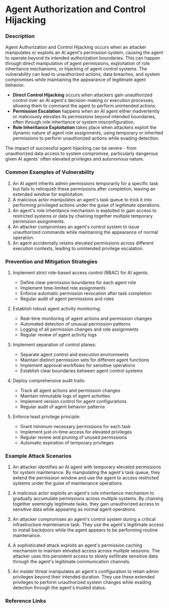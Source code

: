 # Agent Authorization and Control Hijacking

### Description

Agent Authorization and Control Hijacking occurs when an attacker manipulates or exploits an AI agent's permission system, causing the agent to operate beyond its intended authorization boundaries. This can happen through direct manipulation of agent permissions, exploitation of role inheritance mechanisms, or hijacking of agent control systems. The vulnerability can lead to unauthorized actions, data breaches, and system compromises while maintaining the appearance of legitimate agent behavior.

* **Direct Control Hijacking** occurs when attackers gain unauthorized control over an AI agent's decision-making or execution processes, allowing them to command the agent to perform unintended actions.
* **Permission Escalation** happens when an AI agent either inadvertently or maliciously elevates its permissions beyond intended boundaries, often through role inheritance or system misconfiguration.
* **Role Inheritance Exploitation** takes place when attackers exploit the dynamic nature of agent role assignments, using temporary or inherited permissions to perform unauthorized actions while evading detection.

The impact of successful agent hijacking can be severe - from unauthorized data access to system compromise, particularly dangerous given AI agents' often elevated privileges and autonomous nature.

### Common Examples of Vulnerability

1. An AI agent inherits admin permissions temporarily for a specific task but fails to relinquish these permissions after completion, leaving an extended window for exploitation.
2. A malicious actor manipulates an agent's task queue to trick it into performing privileged actions under the guise of legitimate operations.
3. An agent's role inheritance mechanism is exploited to gain access to restricted systems or data by chaining together multiple temporary permission assignments.
4. An attacker compromises an agent's control system to issue unauthorized commands while maintaining the appearance of normal operation.
5. An agent accidentally retains elevated permissions across different execution contexts, leading to unintended privilege escalation.

### Prevention and Mitigation Strategies

1. Implement strict role-based access control (RBAC) for AI agents:
   - Define clear permission boundaries for each agent role
   - Implement time-limited role assignments
   - Enforce automatic permission revocation after task completion
   - Regular audit of agent permissions and roles

2. Establish robust agent activity monitoring:
   - Real-time monitoring of agent actions and permission changes
   - Automated detection of unusual permission patterns
   - Logging of all permission changes and role assignments
   - Regular review of agent activity logs

3. Implement separation of control planes:
   - Separate agent control and execution environments
   - Maintain distinct permission sets for different agent functions
   - Implement approval workflows for sensitive operations
   - Establish clear boundaries between agent control systems

4. Deploy comprehensive audit trails:
   - Track all agent actions and permission changes
   - Maintain immutable logs of agent activities
   - Implement version control for agent configurations
   - Regular audit of agent behavior patterns

5. Enforce least privilege principle:
   - Grant minimum necessary permissions for each task
   - Implement just-in-time access for elevated privileges
   - Regular review and pruning of unused permissions
   - Automatic expiration of temporary privileges

### Example Attack Scenarios

1. An attacker identifies an AI agent with temporary elevated permissions for system maintenance. By manipulating the agent's task queue, they extend the permission window and use the agent to access restricted systems under the guise of maintenance operations.

2. A malicious actor exploits an agent's role inheritance mechanism to gradually accumulate permissions across multiple systems. By chaining together seemingly legitimate tasks, they gain unauthorized access to sensitive data while appearing as normal agent operations.

3. An attacker compromises an agent's control system during a critical infrastructure maintenance task. They use the agent's legitimate access to install backdoors while the agent appears to be performing routine maintenance.

4. A sophisticated attack exploits an agent's permission caching mechanism to maintain elevated access across multiple sessions. The attacker uses this persistent access to slowly exfiltrate sensitive data through the agent's legitimate communication channels.

5. An insider threat manipulates an agent's configuration to retain admin privileges beyond their intended duration. They use these extended privileges to perform unauthorized system changes while evading detection through the agent's trusted status.

### Reference Links
